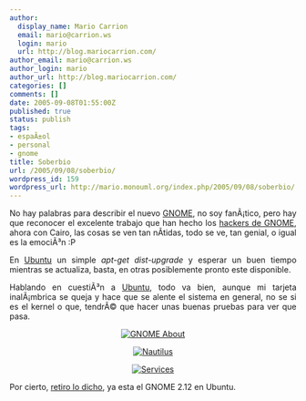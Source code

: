 ```yaml
---
author:
  display_name: Mario Carrion
  email: mario@carrion.ws
  login: mario
  url: http://blog.mariocarrion.com/
author_email: mario@carrion.ws
author_login: mario
author_url: http://blog.mariocarrion.com/
categories: []
comments: []
date: 2005-09-08T01:55:00Z
published: true
status: publish
tags:
- espaÃ±ol
- personal
- gnome
title: Soberbio
url: /2005/09/08/soberbio/
wordpress_id: 159
wordpress_url: http://mario.monouml.org/index.php/2005/09/08/soberbio/
---
```


<div style="clear:both;"></div>
<p style="text-align: justify;">No hay palabras para describir el nuevo <a href="http://www.gnome.org">GNOME</a>, no soy fanÃ¡tico, pero hay que reconocer el excelente trabajo que han hecho los <a href="http://planet.gnome.org">hackers de GNOME</a>, ahora con Cairo, las cosas se ven tan nÃ­tidas, todo se ve, tan genial, o igual es la emociÃ³n :P</p>
<p style="text-align: justify;">En <a href="http://www.ubuntulinux.org">Ubuntu</a> un simple <span style="font-style:italic;">apt-get dist-upgrade</span> y esperar un buen tiempo mientras se actualiza, basta, en otras posiblemente pronto este disponible.</p>
<p style="text-align: justify;">Hablando en cuestiÃ³n a <a href="http://www.ubuntulinux.org">Ubuntu</a>, todo va bien, aunque mi tarjeta inalÃ¡mbrica se queja y hace que se alente el sistema en general, no se si es el kernel o que, tendrÃ© que hacer unas buenas pruebas para ver que pasa.</p>
<p style="text-align: center;"><a href="http://static.flickr.com/29/41377694_7ea43a1942_o.png"><img src="http://static.flickr.com/29/41377694_7ea43a1942_m.jpg" title="GNOME About" alt="GNOME About" border="0" /></a></p>
<p style="text-align: center;"><a href="http://static.flickr.com/33/41377695_ee0d0abcdc_o.png"><img src="http://static.flickr.com/33/41377695_ee0d0abcdc_m.jpg" title="Nautilus" alt="Nautilus" border="0" /></a></p>
<p style="text-align: center;"><a href="http://static.flickr.com/24/41377696_bd69a0b8c6_o.png"><img src="http://static.flickr.com/24/41377696_bd69a0b8c6_m.jpg" title="Services" alt="Services" border="0" /></a></p>
<p style="text-align: justify;">Por cierto, <a href="http://marioc.blogspot.com/2005/09/gnome-212.html">retiro lo dicho</a>, ya esta el GNOME 2.12 en Ubuntu.</p>
<div style="clear:both; padding-bottom: 0.25em;"></div>
